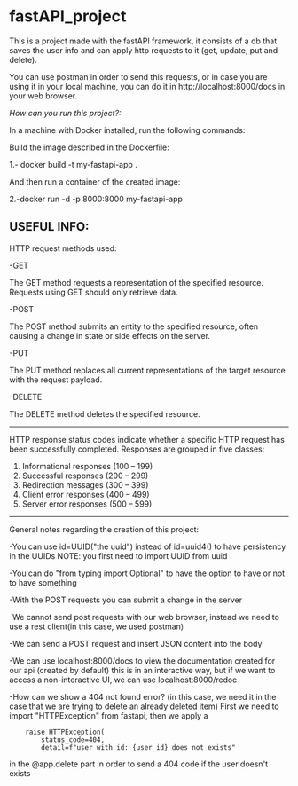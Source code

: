 # fastAPI_project
This is a project made with the fastAPI framework, it consists of a db that saves the user info and can apply http requests to it (get, update, put and delete).

You can use postman in order to send this requests, or in case you are using it in your local machine, you can do it in http://localhost:8000/docs in your web browser.





*How can you run this project?:*

In a machine with Docker installed, run the following commands:

Build the image described in the Dockerfile:

1.- docker build -t my-fastapi-app .

And then run a container of the created image:

2.-docker run -d -p 8000:8000 my-fastapi-app





USEFUL INFO:
--------------------------------------------------------------------------------------------------------------------------------

HTTP request methods used:

-GET

The GET method requests a representation of the specified resource. Requests using GET should only retrieve data.


-POST

The POST method submits an entity to the specified resource, often causing a change in state or side effects on the server.

-PUT

The PUT method replaces all current representations of the target resource with the request payload.

-DELETE

The DELETE method deletes the specified resource.

--------------------------------------------------------------------------------------------------------------------------------


HTTP response status codes indicate whether a specific HTTP request has been successfully completed. Responses are grouped in five classes:
1. Informational responses (100 – 199)
2. Successful responses (200 – 299)
3. Redirection messages (300 – 399)
4. Client error responses (400 – 499)
5. Server error responses (500 – 599)

--------------------------------------------------------------------------------------------------------------------------------


General notes regarding the creation of this project:

-You can use id=UUID("the uuid") instead of id=uuid4() to have persistency in the UUIDs NOTE: you first need to import UUID from uuid

-You can do "from typing  import Optional" to have the option to have or not to have something

-With the POST requests you can submit a change in the server 

-We cannot send post requests with our web browser, instead we need to use a rest client(in this case, we used postman)

-We can send a POST request and insert JSON content into the body 

-We can use localhost:8000/docs to view the documentation created for our api  (created by default) this is in an interactive way, but if we want to access a non-interactive UI, we can use localhost:8000/redoc

-How can we show a 404 not found error? (in this case, we need it in the case that we are trying to delete an already deleted item)
First we need to import "HTTPException" from fastapi, then we apply a 
```
    raise HTTPException(
        status_code=404,
        detail=f"user with id: {user_id} does not exists"
```
in the @app.delete part in order to send a 404 code if the user doesn't exists



